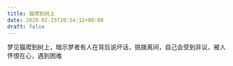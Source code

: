 ```yaml
---
title: 猫爬到树上
date: 2020-02-15T20:54:12+08:00
draft: false
---
```


梦见猫爬到树上，暗示梦者有人在背后说坏话，挑拨离间，自己会受到非议，被人怀恨在心，遇到困难